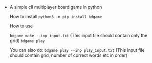 * A simple cli multiplayer board game in python

    How to install
    ```python3 -m pip install bdgame```

    How to use

    ```bdgame make --inp input.txt``` (This input file should contain only the grid)
    ```bdgame play```

    You can also do:
    ```bdgame play --inp play_input.txt``` (This input file should contain grid, number of correct words etc in order)

